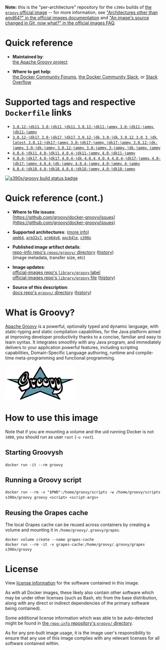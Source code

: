 <!--

********************************************************************************

WARNING:

    DO NOT EDIT "groovy/README.md"

    IT IS AUTO-GENERATED

    (from the other files in "groovy/" combined with a set of templates)

********************************************************************************

-->

**Note:** this is the "per-architecture" repository for the `s390x` builds of [the `groovy` official image](https://hub.docker.com/_/groovy) -- for more information, see ["Architectures other than amd64?" in the official images documentation](https://github.com/docker-library/official-images#architectures-other-than-amd64) and ["An image's source changed in Git, now what?" in the official images FAQ](https://github.com/docker-library/faq#an-images-source-changed-in-git-now-what).

# Quick reference

-	**Maintained by**:  
	[the Apache Groovy project](https://github.com/groovy/docker-groovy)

-	**Where to get help**:  
	[the Docker Community Forums](https://forums.docker.com/), [the Docker Community Slack](https://dockr.ly/slack), or [Stack Overflow](https://stackoverflow.com/search?tab=newest&q=docker)

# Supported tags and respective `Dockerfile` links

-	[`3.0.12-jdk11`, `3.0-jdk11`, `jdk11`, `3.0.12-jdk11-jammy`, `3.0-jdk11-jammy`, `jdk11-jammy`](https://github.com/groovy/docker-groovy/blob/31b8bae93ab47fb485b69efe9f54c5fee2c30979/jdk11/Dockerfile)
-	[`3.0.12-jdk17`, `3.0-jdk17`, `jdk17`, `3.0.12-jdk`, `3.0-jdk`, `3.0.12`, `3.0`, `3`, `jdk`, `latest`, `3.0.12-jdk17-jammy`, `3.0-jdk17-jammy`, `jdk17-jammy`, `3.0.12-jdk-jammy`, `3.0-jdk-jammy`, `3.0.12-jammy`, `3.0-jammy`, `3-jammy`, `jdk-jammy`, `jammy`](https://github.com/groovy/docker-groovy/blob/31b8bae93ab47fb485b69efe9f54c5fee2c30979/jdk17/Dockerfile)
-	[`4.0.4-jdk11`, `4.0-jdk11`, `4.0.4-jdk11-jammy`, `4.0-jdk11-jammy`](https://github.com/groovy/docker-groovy/blob/3ae2c641d0da603abc6c15cf7d5a42676129646a/jdk11/Dockerfile)
-	[`4.0.4-jdk17`, `4.0-jdk17`, `4.0.4-jdk`, `4.0.4`, `4.0`, `4`, `4.0.4-jdk17-jammy`, `4.0-jdk17-jammy`, `4.0.4-jdk-jammy`, `4.0.4-jammy`, `4.0-jammy`, `4-jammy`](https://github.com/groovy/docker-groovy/blob/3ae2c641d0da603abc6c15cf7d5a42676129646a/jdk17/Dockerfile)
-	[`4.0.4-jdk18`, `4.0-jdk18`, `4.0.4-jdk18-jammy`, `4.0-jdk18-jammy`](https://github.com/groovy/docker-groovy/blob/3ae2c641d0da603abc6c15cf7d5a42676129646a/jdk18/Dockerfile)

[![s390x/groovy build status badge](https://img.shields.io/jenkins/s/https/doi-janky.infosiftr.net/job/multiarch/job/s390x/job/groovy.svg?label=s390x/groovy%20%20build%20job)](https://doi-janky.infosiftr.net/job/multiarch/job/s390x/job/groovy/)

# Quick reference (cont.)

-	**Where to file issues**:  
	[https://github.com/groovy/docker-groovy/issues](https://github.com/groovy/docker-groovy/issues)

-	**Supported architectures**: ([more info](https://github.com/docker-library/official-images#architectures-other-than-amd64))  
	[`amd64`](https://hub.docker.com/r/amd64/groovy/), [`arm32v7`](https://hub.docker.com/r/arm32v7/groovy/), [`arm64v8`](https://hub.docker.com/r/arm64v8/groovy/), [`ppc64le`](https://hub.docker.com/r/ppc64le/groovy/), [`s390x`](https://hub.docker.com/r/s390x/groovy/)

-	**Published image artifact details**:  
	[repo-info repo's `repos/groovy/` directory](https://github.com/docker-library/repo-info/blob/master/repos/groovy) ([history](https://github.com/docker-library/repo-info/commits/master/repos/groovy))  
	(image metadata, transfer size, etc)

-	**Image updates**:  
	[official-images repo's `library/groovy` label](https://github.com/docker-library/official-images/issues?q=label%3Alibrary%2Fgroovy)  
	[official-images repo's `library/groovy` file](https://github.com/docker-library/official-images/blob/master/library/groovy) ([history](https://github.com/docker-library/official-images/commits/master/library/groovy))

-	**Source of this description**:  
	[docs repo's `groovy/` directory](https://github.com/docker-library/docs/tree/master/groovy) ([history](https://github.com/docker-library/docs/commits/master/groovy))

# What is Groovy?

[Apache Groovy](http://groovy-lang.org/) is a powerful, optionally typed and dynamic language, with static-typing and static compilation capabilities, for the Java platform aimed at improving developer productivity thanks to a concise, familiar and easy to learn syntax. It integrates smoothly with any Java program, and immediately delivers to your application powerful features, including scripting capabilities, Domain-Specific Language authoring, runtime and compile-time meta-programming and functional programming.

![logo](https://raw.githubusercontent.com/docker-library/docs/bb5fc730ed18c45d86425f9fa4265d50cb795ec8/groovy/logo.png)

# How to use this image

Note that if you are mounting a volume and the uid running Docker is not `1000`, you should run as user `root` (`-u root`).

## Starting Groovysh

`docker run -it --rm groovy`

## Running a Groovy script

`docker run --rm -v "$PWD":/home/groovy/scripts -w /home/groovy/scripts s390x/groovy groovy <script> <script-args>`

## Reusing the Grapes cache

The local Grapes cache can be reused across containers by creating a volume and mounting it in `/home/groovy/.groovy/grapes`.

```console
docker volume create --name grapes-cache
docker run --rm -it -v grapes-cache:/home/groovy/.groovy/grapes s390x/groovy
```

# License

View [license information](http://www.apache.org/licenses/LICENSE-2.0.html) for the software contained in this image.

As with all Docker images, these likely also contain other software which may be under other licenses (such as Bash, etc from the base distribution, along with any direct or indirect dependencies of the primary software being contained).

Some additional license information which was able to be auto-detected might be found in [the `repo-info` repository's `groovy/` directory](https://github.com/docker-library/repo-info/tree/master/repos/groovy).

As for any pre-built image usage, it is the image user's responsibility to ensure that any use of this image complies with any relevant licenses for all software contained within.
